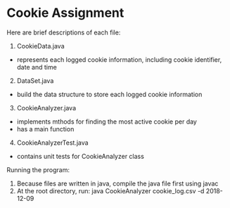 # Cookie Assignment

Here are brief descriptions of each file:

1. CookieData.java
- represents each logged cookie information, including cookie identifier, date and time
2. DataSet.java
- build the data structure to store each logged cookie information
3. CookieAnalyzer.java
- implements mthods for finding the most active cookie per day
- has a main function
4. CookieAnalyzerTest.java
- contains unit tests for CookieAnalyzer class


Running the program:

1. Because files are written in java, compile the java file first using javac
2. At the root directory, run: java CookieAnalyzer cookie_log.csv -d 2018-12-09

